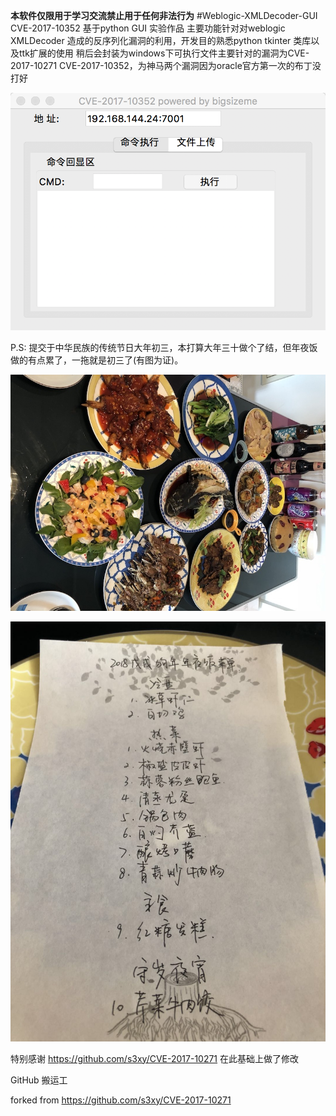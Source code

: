 ******本软件仅限用于学习交流禁止用于任何非法行为****** 
#Weblogic-XMLDecoder-GUI CVE-2017-10352
基于python GUI 实验作品 主要功能针对对weblogic XMLDecoder 造成的反序列化漏洞的利用，开发目的熟悉python tkinter 类库以及ttk扩展的使用
稍后会封装为windows下可执行文件主要针对的漏洞为CVE-2017-10271  CVE-2017-10352，为神马两个漏洞因为oracle官方第一次的布丁没打好


![image](https://github.com/bigsizeme/weblogic-XMLDecoder/blob/master/screenshot/screenshot.png)

P.S: 提交于中华民族的传统节日大年初三，本打算大年三十做个了结，但年夜饭做的有点累了，一拖就是初三了(有图为证)。

![image](https://github.com/bigsizeme/weblogic-XMLDecoder/blob/master/screenshot/3.JPG)

![image](https://github.com/bigsizeme/weblogic-XMLDecoder/blob/master/screenshot/4.JPG)

特别感谢  https://github.com/s3xy/CVE-2017-10271  在此基础上做了修改

GitHub 搬运工

forked from https://github.com/s3xy/CVE-2017-10271



